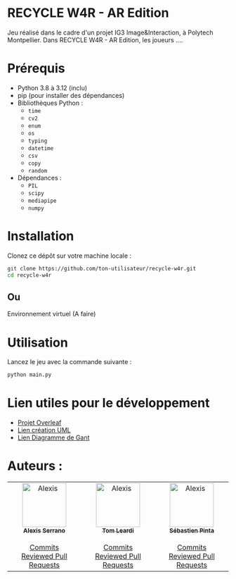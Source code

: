 # RECYCLE W4R - AR Edition
Jeu réalisé dans le cadre d'un projet IG3 Image&Interaction, à Polytech Montpellier.
Dans RECYCLE W4R - AR Edition, les joueurs ....


# Prérequis

- Python 3.8 à 3.12 (inclu)
- pip (pour installer des dépendances)
- Bibliothèques Python :
  - `time`
  - `cv2`
  - `enum`
  - `os`
  - `typing`
  - `datetime`
  - `csv`
  - `copy`
  - `random`
- Dépendances :
  - `PIL`
  - `scipy`
  - `mediapipe`
  - `numpy`
 
# Installation

Clonez ce dépôt sur votre machine locale :
   ```bash
   git clone https://github.com/ton-utilisateur/recycle-w4r.git
   cd recycle-w4r
  ```
## Ou
Environnement virtuel (A faire)
# Utilisation

Lancez le jeu avec la commande suivante :

```bash
python main.py
```

# Lien utiles pour le développement
- [Projet Overleaf](https://www.overleaf.com/project/677cd396395cb682428043f3)
- [Lien création UML](https://draw.io)
- [Lien Diagramme de Gant](https://docs.google.com/spreadsheets/d/1lN4seDiW93CPrhIQoiOF3anqnDFao1mGMybjAvzFJxA/)

# Auteurs :
<table>
  <tbody>
    <tr>
      <td align="center" valign="top" width="14.28%">
        <a href="https://kentcdodds.com">
          <img src="https://avatars.githubusercontent.com/u/35427808?v=4" width="100px;" alt="Alexis"/>
          <br />
          <sub>
            <b>Alexis Serrano</b>
            <br />
          </sub>
        </a>
        <br />
        <a href="https://github.com/all-contributors/all-contributors/commits?author=kentcdodds" title="Commits">Commits</a>
        <br />
        <a href="https://github.com/all-contributors/all-contributors/commits?author=kentcdodds" title="Reviewed Pull Requests">Reviewed Pull Requests</a>
         <td align="center" valign="top" width="14.28%">
        <a href="https://kentcdodds.com">
          <img src="https://avatars.githubusercontent.com/u/190523592?v=4" width="100px;" alt="Alexis"/>
          <br />
          <sub>
            <b>Tom Leardi</b>
            <br />
          </sub>
        </a>
        <br />
        <a href="https://github.com/all-contributors/all-contributors/commits?author=kentcdodds" title="Commits">Commits</a>
        <br />
        <a href="https://github.com/all-contributors/all-contributors/commits?author=kentcdodds" title="Reviewed Pull Requests">Reviewed Pull Requests</a>
         <td align="center" valign="top" width="14.28%">
        <a href="https://kentcdodds.com">
          <img src="https://avatars.githubusercontent.com/u/81713112?v=4" width="100px;" alt="Alexis"/>
          <br />
          <sub>
            <b>Sébastien Pinta</b>
            <br />
          </sub>
        </a>
        <br />
        <a href="https://github.com/all-contributors/all-contributors/commits?author=kentcdodds" title="Commits">Commits</a>
        <br />
        <a href="https://github.com/all-contributors/all-contributors/commits?author=kentcdodds" title="Reviewed Pull Requests">Reviewed Pull Requests</a>        
    </tr>
  </tbody>
</table>
